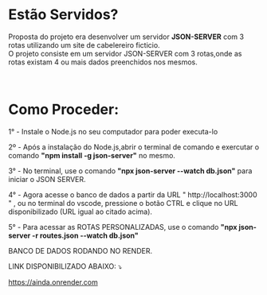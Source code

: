 <h1> Estão Servidos?</h1>

Proposta do projeto era desenvolver um servidor <strong>JSON-SERVER</strong> com 3 rotas utilizando um site de cabelereiro ficticio. <br>
O projeto consiste em um servidor JSON-SERVER com 3 rotas,onde as rotas existam  4 ou mais dados preenchidos nos mesmos.

<br>
<h1>Como Proceder:</h1>

1° - Instale o Node.js no seu computador para poder executa-lo <br>

2º - Após a instalação do Node.js,abrir o terminal de comando e exercutar o comando <strong>"npm install -g json-server"</strong> no mesmo. <br>

3° - No terminal, use o comando <strong>"npx json-server --watch db.json"</strong> para iniciar o JSON SERVER. <br>

4° - Agora acesse o banco de dados a partir da URL " http://localhost:3000 " , ou no terminal do vscode, pressione o botão CTRL e clique no URL disponibilizado (URL igual ao citado acima). <br>

5° - Para acessar as ROTAS PERSONALIZADAS, use o comando <strong>"npx json-server -r routes.json --watch db.json" </strong>

BANCO DE DADOS RODANDO NO RENDER. <br>

LINK DISPONIBILIZADO ABAIXO: ⤵

https://ainda.onrender.com

